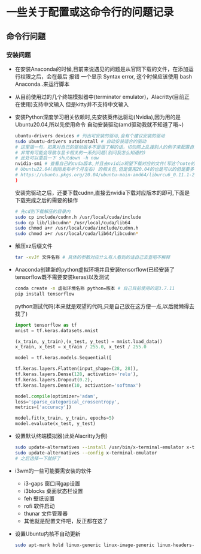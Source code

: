 # 一些关于配置或这命令行的问题记录

## 命令行问题

### 安装问题

- 在安装Anaconda的时候,目前来说遇见的问题是从官网下载的文件，在添加运行权限之后，会在最后
  报错 一个显示 Syntax error, 这个时候应该使用 bash Anaconda..来运行脚本

- 从目前使用过的几个终端模拟器中(terminator emulator)，Alacritty(目前正在使用)支持中文输入
  但是kitty并不支持中文输入

- 安装Python深度学习相关依赖时,先安装英伟达驱动(Nvidia),因为用的是Ubuntu20.04,所以先使用命令
    自动安装驱动(amd驱动我就不知道了哦~)
  
  ```bash
  ubuntu-drivers devices # 列出可安装的驱动,会有个建议安装的驱动
  sudo ubuntu-drivers autoinstall # 自动安装适合的驱动
  # 这里插一句，如果对自己的驱动版本不是很了解的话，切勿网上乱搜别人的例子来配置自己的驱动
  # 非常有可能会导致与显卡相关的一系列问题(别问我怎么知道的)
  # 此处可以重启一下 shutdown -h now
  nvidia-smi # 查看自己的cuda版本,并且去nvidia观望下载对应的文件(写这个note的时候官方还没有
  # Ubuntu22.04(刚刚发布半个月左右) 的相关包,但是使用20.04的也是可以的但是要多下载一个库文件
  # https://ubuntu.pkgs.org/20.04/ubuntu-main-amd64/liburcu6_0.11.1-2_amd64.deb.html
  )
  ```
  
  安装完驱动之后，还要下载cudnn,直接去nvidia下载对应版本的即可,下面是下载完成之后的需要的操作
  
  ```bash
  # 先cd到下载解压的目录内
  sudo cp include/cudnn.h /usr/local/cuda/include
  sudo cp lib/libcudnn* /usr/local/cuda/lib64
  sudo chmod a+r /usr/local/cuda/include/cudnn.h
  sudo chmod a+r /usr/local/cuda/lib64/libcudnn*
  ```

- 解压xz后缀文件
  
  ```bash
  tar -xvJf 文件名称 # 具体的参数对应什么有人看到的话自己去查吧不解释
  ```

- Anaconda创建新的python虚拟环境并且安装tensorflow(已经安装了tensorflow既不需要安装keras)以及测试
  
  ```bash
  conda create -n 虚拟环境名称 python=版本 # 自己目前使用的是3.7.11
  pip install tensorflow
  ```
  
    python测试代码(本来就是观望的代码,只是自己放在这方便一点,以后就懒得去找了)
  
  ```python
  import tensorflow as tf
  mnist = tf.keras.datasets.mnist
  
  (x_train, y_train),(x_test, y_test) = mnist.load_data()
  x_train, x_test = x_train / 255.0, x_test / 255.0
  
  model = tf.keras.models.Sequential([
  
  tf.keras.layers.Flatten(input_shape=(28, 28)),
  tf.keras.layers.Dense(128, activation='relu'),
  tf.keras.layers.Dropout(0.2),
  tf.keras.layers.Dense(10, activation='softmax')
  
  model.compile(optimizer='adam',
  loss='sparse_categorical_crossentropy',
  metrics=['accuracy'])
  
  model.fit(x_train, y_train, epochs=5)
  model.evaluate(x_test, y_test)
  ```

- 设置默认终端模拟器(此处Alacritty为例)
  
  ```bash
  sudo update-alternatives --install /usr/bin/x-terminal-emulator x-terminal-emulator `which alacrittyh` 50
  sudo update-alternatives --config x-terminal-emulator
  # 之后选择一下就好了
  ```

- i3wm的一些可能要需安装的软件
  
  - i3-gaps 窗口间gap设置
  - i3blocks 桌面状态栏设置
  - feh 壁纸设置
  - rofi 软件启动
  - thunar 文件管理器
  - 其他就是配置文件吧，反正都在这了

- 设置Ubuntu内核不自动更新
  
  ```bash
  sudo apt-mark hold linux-generic linux-image-generic linux-headers-generic
  ```
